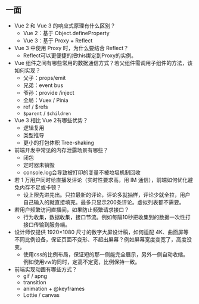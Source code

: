 ## 一面
* Vue 2 和 Vue 3 的响应式原理有什么区别？
  - Vue 2：基于 Object.defineProperty
  - Vue 3：基于 Proxy + Reflect
* Vue 3 中使用 Proxy 时，为什么要结合 Reflect？
  - Reflect可以更便捷的把this绑定到Proxy的实例。
* Vue 组件之间有哪些常用的数据通信方式？若父组件需调用子组件的方法，该如何实现？
  - 父子：props/emit
  - 兄弟：event bus
  - 爷孙：provide /inject
  - 全局：Vuex / Pinia
  - ref / $refs
  - `$parent` / `$children`
* Vue 3 相比 Vue 2有哪些优势？
  - 逻辑复用
  - 类型推导
  - 更小的打包体积 Tree-shaking
* 前端开发中常见的内存泄露场景有哪些？
  - 闭包
  - 定时器未销毁
  - console.log会导致被打印的变量不被垃圾机制回收
* 若 1 万用户同时给直播发评论（实时性要求高，用 IM 通信），前端如何优化避免内存不足或卡顿？
  - 设上限先进先出。只拉最新的评论，评论多就抽样，评论少就全拉，用户自己输入的就直接填充。最多只显示200条评论。虚拟列表都不需要。
* 若用户频繁访问直播间，如果防止频繁请求接口？
  - 行为收集，数据收集，接口节流。例如每隔10秒把收集到的数据一次性打接口传输到服务端。
* 设计师仅提供 1920×1080 尺寸的数字大屏设计稿，如何适配 4K、曲面屏等不同比例设备，保证页面不变形、不超出屏幕？例如屏幕宽度变宽了，高度没变。
  - 使用css的比例布局，保证短的那一侧能完全展示，另外一侧自动收缩。例如使用vw的同时，定高不定宽，比例保持一致。
* 前端实现动画有哪些方式？
  - gif / apng
  - transition
  - animation + @keyframes
  - Lottie / canvas
